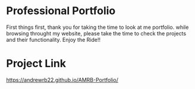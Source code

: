 # Professional Portfolio

First things first, thank you for taking the time to look at me portfolio. while browsing  throught  my website, please take the time to check the projects and their functionality. Enjoy the Ride!!


# Project Link
https://andrewrb22.github.io/AMRB-Portfolio/
